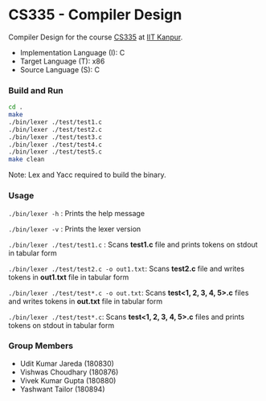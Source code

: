 # CS335 - Compiler Design
Compiler Design for the course [CS335](https://www.cse.iitk.ac.in/pages/CS335.html) at [IIT Kanpur](https://www.iitk.ac.in/).

 - Implementation Language (I): C
 - Target Language (T): x86
 - Source Language (S): C

### Build and Run
```sh
cd .
make
./bin/lexer ./test/test1.c
./bin/lexer ./test/test2.c
./bin/lexer ./test/test3.c
./bin/lexer ./test/test4.c
./bin/lexer ./test/test5.c
make clean
```
Note: Lex and Yacc required to build the binary.

### Usage
`./bin/lexer -h` : Prints the help message

`./bin/lexer -v` : Prints the lexer version 

`./bin/lexer ./test/test1.c` : Scans **test1.c** file and prints tokens on stdout in tabular form

`./bin/lexer ./test/test2.c -o out1.txt`: Scans **test2.c** file and writes tokens in **out1.txt** file in tabular form

`./bin/lexer ./test/test*.c -o out.txt`: Scans **test<1, 2, 3, 4, 5>.c** files and writes tokens in **out.txt** file in tabular form

`./bin/lexer ./test/test*.c`: Scans **test<1, 2, 3, 4, 5>.c** files and prints tokens on stdout in tabular form

### Group Members

* Udit Kumar Jareda (180830)
* Vishwas Choudhary (180876)
* Vivek Kumar Gupta (180880)
* Yashwant Tailor (180894)
